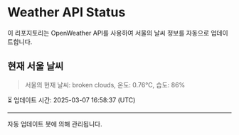 
# Weather API Status

이 리포지토리는 OpenWeather API를 사용하여 서울의 날씨 정보를 자동으로 업데이트합니다.

## 현재 서울 날씨
> 서울의 현재 날씨: broken clouds, 온도: 0.76°C, 습도: 86%

⏳ 업데이트 시간: 2025-03-07 16:58:37 (UTC)

---
자동 업데이트 봇에 의해 관리됩니다.
